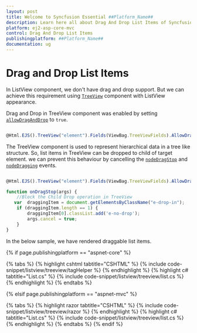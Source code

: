 ```yaml
---
layout: post
title: Welcome to Syncfusion Essential ##Platform_Name##
description: Learn here all about Drag And Drop List Items of Syncfusion Essential ##Platform_Name## widgets based on HTML5 and jQuery.
platform: ej2-asp-core-mvc
control: Drag And Drop List Items
publishingplatform: ##Platform_Name##
documentation: ug
---
```


# Drag and Drop List Items

In ListView component, we don't have drag and drop support. But we can achieve this requirement using [`TreeView`](https://ej2.syncfusion.com/aspnetcore/documentation/treeview/getting-started/) component with ListView appearance.

Drag and Drop in TreeView component was enabled by setting [`allowDragAndDrop`](https://ej2.syncfusion.com/documentation/api/treeview#allowdraganddrop) to `true`.

```typescript

@Html.EJS().TreeView("element").Fields(ViewBag.TreeViewFields).AllowDragAndDrop(true).Render()

```

The TreeView component is used to represent hierarchical data in a tree like structure. So, list items in TreeView can be dropped to child of target element. we can prevent this behaviour by cancelling the [`nodeDragStop`](https://ej2.syncfusion.com/documentation/api/treeview#nodedragstop) and [`nodeDragging`](https://ej2.syncfusion.com/documentation/api/treeview#nodedragging) events.

```typescript

@Html.EJS().TreeView("element").Fields(ViewBag.TreeViewFields).AllowDragAndDrop(true).NodeDragging("onDragStop").NodeDragStop("onDragStop").Render()

function onDragStop(args) {
    //Block the Child Drop operation in TreeView
   var  draggingItem = document.getElementsByClassName("e-drop-in");
    if (draggingItem.length == 1) {
        draggingItem[0].classList.add('e-no-drop');
        args.cancel = true;
    }
}

```

In the below sample, we have rendered draggable list items.

{% if page.publishingplatform == "aspnet-core" %}

{% tabs %}
{% highlight cshtml tabtitle="CSHTML" %}
{% include code-snippet/listview/treeview/tagHelper %}
{% endhighlight %}
{% highlight c# tabtitle="List.cs" %}
{% include code-snippet/listview/treeview/list.cs %}
{% endhighlight %}
{% endtabs %}

{% elsif page.publishingplatform == "aspnet-mvc" %}

{% tabs %}
{% highlight razor tabtitle="CSHTML" %}
{% include code-snippet/listview/treeview/razor %}
{% endhighlight %}
{% highlight c# tabtitle="List.cs" %}
{% include code-snippet/listview/treeview/list.cs %}
{% endhighlight %}
{% endtabs %}
{% endif %}

